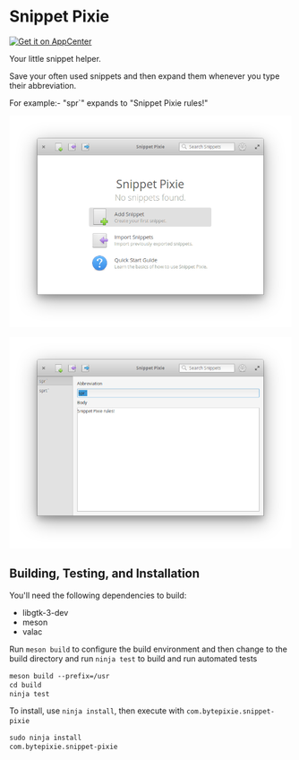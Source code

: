 # Snippet Pixie
[![Get it on AppCenter](https://appcenter.elementary.io/badge.svg)](https://appcenter.elementary.io/com.bytepixie.snippet-pixie)

Your little snippet helper.

Save your often used snippets and then expand them whenever you type their abbreviation.

For example:- "spr`" expands to "Snippet Pixie rules!"

![Snippet Pixie Welcome Screen](data/screenshot.png?raw=true)

![Snippet Pixie Edit Screen](data/screenshot-2.png?raw=true)

## Building, Testing, and Installation

You'll need the following dependencies to build:
* libgtk-3-dev
* meson
* valac

Run `meson build` to configure the build environment and then change to the build directory and run `ninja test` to build and run automated tests

    meson build --prefix=/usr 
    cd build
    ninja test

To install, use `ninja install`, then execute with `com.bytepixie.snippet-pixie`

    sudo ninja install
    com.bytepixie.snippet-pixie
